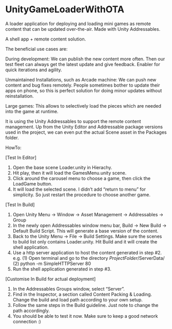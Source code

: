 # UnityGameLoaderWithOTA
A loader application for deploying and loading mini games as remote content that can be updated over-the-air. Made with Unity Addressables.

A shell app + remote content solution. 

The beneficial use cases are:

During development: We can publish the new content more often. Then our test fleet can always get the latest update and give feedback. Enabler for quick iterations and agility.

Unmaintained Installations, such as Arcade machine: We can push new content and bug fixes remotely. People sometimes bother to update their apps on phone, so this is perfect solution for doing minor updates without reinstallation.

Large games: This allows to selectively load the pieces which are needed into the game at runtime.   

It is using the Unity Addressables to support the remote content management. Up from the Unity Editor and Addressable package versions used in the project, we can even put the actual Scene asset in the Packages folder. 

HowTo:

[Test In Editor]
1. Open the base scene Loader.unity in Hierachy.
2. Hit play, then it will load the GamesMenu.unity scene.
3. Click around the carousel menu to choose a game, then click the LoadGame button.
4. It will load the selected scene. I didn’t add “return to menu” for simplicity. So just restart the procedure to choose another game.


[Test In Build]
1. Open Unity Menu -> Window -> Asset Management -> Addressables -> Group
2. In the newly open Addressables window menu bar, Build -> New Build -> Default Build Script. This will generate a base version of the content.
3. Back to the Unity Menu -> File -> Build Settings. Make sure the scenes to build list only contains Loader.unity. Hit Build and it will create the shell application. 
4. Use a http server application to host the content generated in step #2. e.g. (1) Open terminal and go to the directory *ProjectFolder*/ServerData/ (2) python -m SimpleHTTPServer 80
5. Run the shell application generated in step #3.

[Customise In Build for actual deployment]
1. In the Addressables Groups window, select “Server”. 
2. Find in the Inspector, a section called Content Packing & Loading. Change the build and load path according to your own setup. 
3. Follow the same steps in the Build guideline. Just note to change the path accordingly.
4. You should be able to test it now. Make sure to keep a good network connection :)
